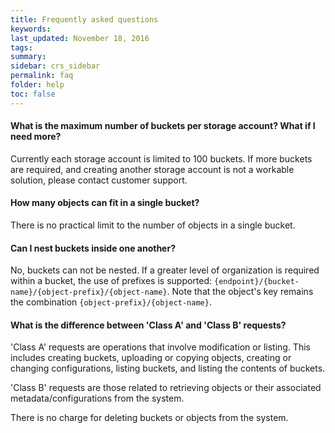 ```yaml
---
title: Frequently asked questions
keywords: 
last_updated: November 18, 2016
tags: 
summary: 
sidebar: crs_sidebar
permalink: faq
folder: help
toc: false
---
```


#### What is the maximum number of buckets per storage account?  What if I need more?

Currently each storage account is limited to 100 buckets.  If more buckets are required, and creating another storage account is not a workable solution, please contact customer support.

#### How many objects can fit in a single bucket?

There is no practical limit to the number of objects in a single bucket.

#### Can I nest buckets inside one another?

No, buckets can not be nested.  If a greater level of organization is required within a bucket, the use of prefixes is supported: `{endpoint}/{bucket-name}/{object-prefix}/{object-name}`.  Note that the object's key remains the combination `{object-prefix}/{object-name}`.

#### What is the difference between 'Class A' and 'Class B' requests?

'Class A' requests are operations that involve modification or listing.  This includes creating buckets, uploading or copying objects, creating or changing configurations, listing buckets, and listing the contents of buckets.

'Class B' requests are those related to retrieving objects or their associated metadata/configurations from the system.

There is no charge for deleting buckets or objects from the system.
